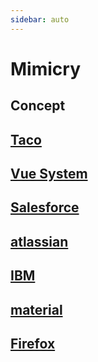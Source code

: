 ```yaml
---
sidebar: auto
---
```


# Mimicry

## Concept

## [Taco](https://design.trello.com/style/brand)

## [Vue System](https://vueds.com/example/#!/Getting%20Started)

## [Salesforce](https://www.lightningdesignsystem.com/design-tokens/#category-background-color)

## [atlassian](https://atlassian.design/)

## [IBM](https://www.ibm.com/design/language/)

## [material](https://material.io/guidelines/)

## [Firefox](https://design.firefox.com/)
